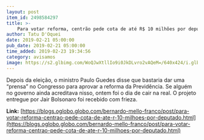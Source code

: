 ```yaml
---
layout: post
item_id: 2498584297
title: >-
    Para votar reforma, centrão pede cota de até R$ 10 milhões por deputado
author: Tatu D'Oquei
date: 2019-02-21 05:00:00
pub_date: 2019-02-21 05:00:00
time_added: 2019-02-23 19:34:56
category: avisamos
image: https://s2.glbimg.com/WoQJwXtllIo9i0JkDLvro2vAQeM=/640x424/i.glbimg.com/og/ig/infoglobo1/f/original/2019/02/20/81194438_presidente_da_camara_dos_deputados_dep_rodrigo_maia_recebe_o_presidente_da_republica_jair_b.jpg
---
```


Depois da eleição, o ministro Paulo Guedes disse que bastaria dar uma “prensa” no Congresso para aprovar a reforma da Previdência. Se alguém no governo ainda acreditava nisso, ontem foi o dia de cair na real. O projeto entregue por Jair Bolsonaro foi recebido com frieza.

**Link:** [https://blogs.oglobo.globo.com/bernardo-mello-franco/post/para-votar-reforma-centrao-pede-cota-de-ate-r-10-milhoes-por-deputado.html](https://blogs.oglobo.globo.com/bernardo-mello-franco/post/para-votar-reforma-centrao-pede-cota-de-ate-r-10-milhoes-por-deputado.html)


